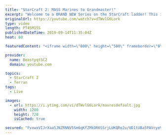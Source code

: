 ```yaml
---
title: "StarCraft 2: MASS Marines to Grandmaster!"
excerpt: "Welcome to a BRAND NEW Series on the StarCraft ladder! This is the \"Mass Marines to Grandmaster\" challenge, where the only attacking unit that I'm allowed to make is Marines - and that's it! I am allowed to make Medivacs just so that the gaemplay is not too monotonous, but I believe I could even make"
originalUrl: https://youtube.com/watch?v=dTWvlG6Lork
type: video
length: PT45M15S
publishedDateTime: 2019-09-14T11:35:04Z
heat: 60

featuredContent: "<iframe width=\"800\" height=\"500\" frameborder=\"0\" src=\"https://www.youtube.com/embed/dTWvlG6Lork\" allow=\"accelerometer; autoplay; encrypted-media; gyroscope; picture-in-picture\" allowfullscreen></iframe>"

provider:
  name: BeastyqtSC2
  domain: youtube.com

topics:
  - StarCraft 2
  - Terran
tags:
  - Live

images:
  - url: https://i.ytimg.com/vi/dTWvlG6Lork/maxresdefault.jpg
    width: 1280
    height: 720
    isCached: true

secured: "FvxwxVIJrXaa5JNZRNNV5Sm6qKfZMkOR6SSrjLUKQRo2u/UD1tUBa5PAVcyeV+6P/QEVYofsu5CDqTGxve8o9sU+yZY01EC1hGwDPht8VD/zwQzxMI7wRAi4Ng8K5L6SmBqemhXyKvfJDzdfJjcWuvoyJw2Ouu7jFIa3ZaAa586mFV5An/Rk6TY8XBZYwvfoli2ijTk5K7S6m2n+3CydlN5ARbKKQ3coDQdFozbimHOJGuY+hYjsQ1O5ZhvTuR30BIGDpeMk5pI6sXDxNnj0LApMNp82l+omSmlCQPyAu6W2n68GtT7CEn2AOL+7P0ttJE9VqrPvwHjZo04bgHC4bsaLZeQYDxAvZPMtSjN6cszNYPTrT/T6Nf8fJYsf/+p5Juz2ZHUe8P2pREvBxLeZNJvdBAjnznhPFYpal9fR7xs=;7dxSHV8Qf2pjhPPoCF3gvg=="
---
```


